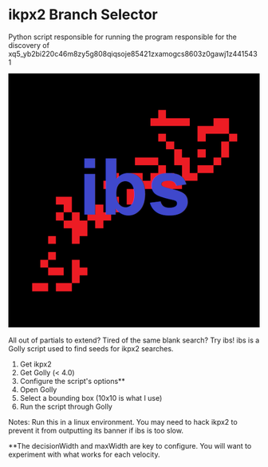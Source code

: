 # ikpx2 Branch Selector
Python script responsible for running the program responsible for the discovery of xq5_yb2bi220c46m8zy5g808qiqsoje85421zxamogcs8603z0gawj1z4415431

![alt text](https://github.com/johnwinston/ibs/blob/main/ibs.png)

All out of partials to extend? Tired of the same blank search? Try ibs! ibs is a Golly script used to find seeds for ikpx2 searches.

1. Get ikpx2
2. Get Golly (< 4.0)
3. Configure the script's options**
4. Open Golly
5. Select a bounding box (10x10 is what I use)
6. Run the script through Golly

Notes: Run this in a linux environment. You may need to hack ikpx2 to prevent it from outputting its banner if ibs is too slow.

**The decisionWidth and maxWidth are key to configure. You will want to experiment with what works for each velocity.
